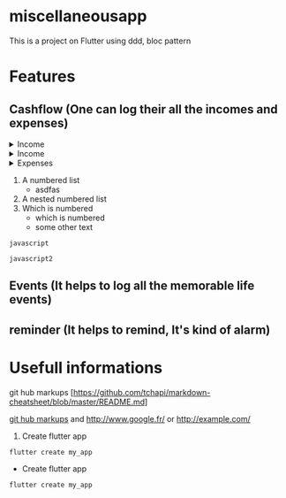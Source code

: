 # miscellaneousapp

This is a project on Flutter using ddd, bloc pattern


# Features
## Cashflow (One can log their all the incomes and expenses)

<details>
   <summary>Income</summary>
   <ol>
      <li>show list of incomes</li>
      <li>Add new income to the db</li>
      <li>Modify existing income</li>
      <li>Add income category</li>
   </ol>
</details>

<details>
    <summary>Income</summary>
    <ol>
        <li>Add new income to the db</li>
        <li>show list of incomes</li>
    </ol>
</details>
<details>
    <summary>Expenses</summary>
    <ol>
        <li>Add new expense to the db</li>
        <li>show list of expenses</li>
    </ol>
</details>

1. A numbered list
      * asdfas
2. A nested numbered list
3. Which is numbered
      - which is numbered
      * some other text
```
javascript

```

```javascript2```


## Events (It helps to log all the memorable life events)
## reminder (It helps to remind, It's kind of alarm)


# Usefull informations

git hub markups [https://github.com/tchapi/markdown-cheatsheet/blob/master/README.md]

[git hub markups](https://github.com/tchapi/markdown-cheatsheet/blob/master/README.md "Named link title") and http://www.google.fr/ or <http://example.com/>


1. Create flutter app
```
flutter create my_app
```
- Create flutter app
```
flutter create my_app
```
